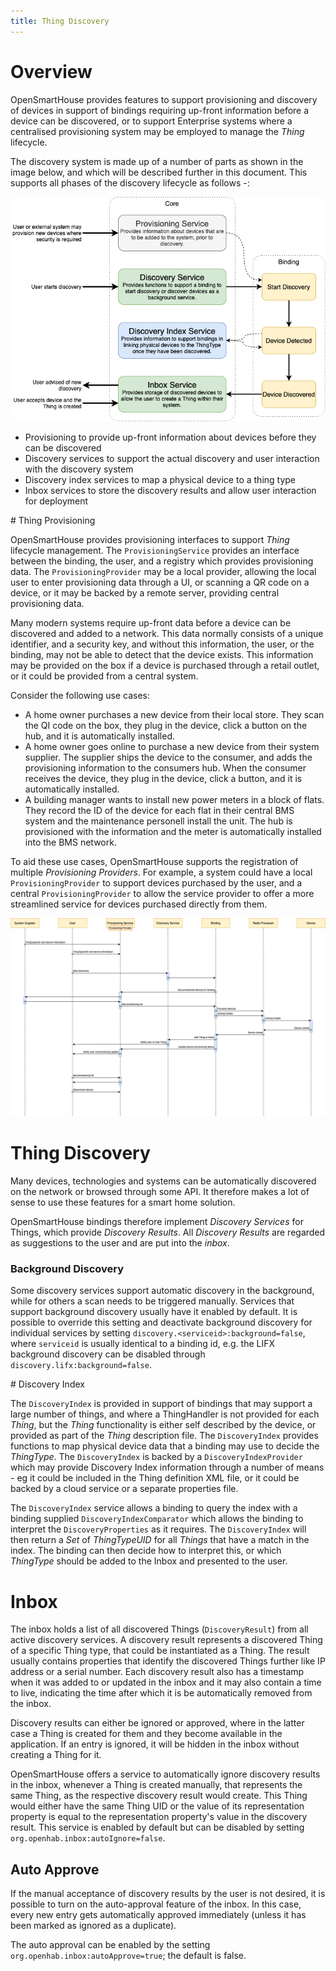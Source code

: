```yaml
---
title: Thing Discovery
---
```



# Overview

OpenSmartHouse provides features to support provisioning and discovery of devices in support of bindings requiring up-front information before a device can be discovered, or to support Enterprise systems where a centralised provisioning system may be employed to manage the _Thing_ lifecycle.

The discovery system is made up of a number of parts as shown in the image below, and which will be described further in this document. This supports all phases of the discovery lifecycle as follows -:

![](discovery_services_overview.png)

* Provisioning to provide up-front information about devices before they can be discovered
* Discovery services to support the actual discovery and user interaction with the discovery system
* Discovery index services to map a physical device to a thing type
* Inbox services to store the discovery results and allow user interaction for deployment 


# Thing Provisioning

OpenSmartHouse provides provisioning interfaces to support _Thing_ lifecycle management. The `ProvisioningService` provides an interface between the binding, the user, and a registry which provides provisioning data. The `ProvisioningProvider` may be a local provider, allowing the local user to enter provisioning data through a UI, or scanning a QR code on a device, or it may be backed by a remote server, providing central provisioning data.

Many modern systems require up-front data before a device can be discovered and added to a network. This data normally consists of a unique identifier, and a security key, and without this information, the user, or the binding, may not be able to detect that the device exists. This information may be provided on the box if a device is purchased through a retail outlet, or it could be provided from a central system. 

Consider the following use cases: 

* A home owner purchases a new device from their local store. They scan the QI code on the box, they plug in the device, click a button on the hub, and it is automatically installed.
* A home owner goes online to purchase a new device from their system supplier. The supplier ships the device to the consumer, and adds the provisioning information to the consumers hub. When the consumer receives the device, they plug in the device, click a button, and it is automatically installed.
* A building manager wants to install new power meters in a block of flats. They record the ID of the device for each flat in their central BMS system and the maintenance personell install the unit. The hub is provisioned with the information and the meter is automatically installed into the BMS network.

To aid these use cases, OpenSmartHouse supports the registration of multiple _Provisioning Providers_. For example, a system could have a local `ProvisioningProvider` to support devices purchased by the user, and a central `ProvisioningProvider` to allow the service provider to offer a more streamlined service for devices purchased directly from them.

![](provisioning_overview.png)


# Thing Discovery

Many devices, technologies and systems can be automatically discovered on the network or browsed through some API. It therefore makes a lot of sense to use these features for a smart home solution.

OpenSmartHouse bindings therefore implement _Discovery Services_ for Things, which provide _Discovery Results_. All _Discovery Results_ are regarded as suggestions to the user and are put into the _inbox_.

### Background Discovery

Some discovery services support automatic discovery in the background, while for others a scan needs to be triggered manually.
Services that support background discovery usually have it enabled by default. 
It is possible to override this setting and deactivate background discovery for individual services by setting `discovery.<serviceid>:background=false`, where `serviceid` is usually identical to a binding id, e.g. the LIFX background discovery can be disabled through `discovery.lifx:background=false`.

# Discovery Index

The `DiscoveryIndex`  is provided in support of bindings that may support a large number of things, and where a ThingHandler is not provided for each _Thing_, but the _Thing_ functionality is either self described by the device, or provided as part of the _Thing_ description file. The `DiscoveryIndex`  provides functions to map physical device data that a binding may use to decide the _ThingType_. The `DiscoveryIndex` is backed by a `DiscoveryIndexProvider` which may provide Discovery Index information through a number of means - eg it could be included in the Thing definition XML file, or it could be backed by a cloud service or a separate properties file.

The `DiscoveryIndex` service allows a binding to query the index with a binding supplied `DiscoveryIndexComparator` which allows the binding to interpret the `DiscoveryProperties` as it requires. The `DiscoveryIndex` will then return a _Set_ of _ThingTypeUID_ for all _Things_ that have a match in the index. The binding can then decide how to interpret this, or which _ThingType_ should be added to the Inbox and presented to the user.

# Inbox

The inbox holds a list of all discovered Things (`DiscoveryResult`) from all active discovery services. 
A discovery result represents a discovered Thing of a specific Thing type, that could be instantiated as a Thing. 
The result usually contains properties that identify the discovered Things further like IP address or a serial number. 
Each discovery result also has a timestamp when it was added to or updated in the inbox and it may also contain a time to live, indicating the time after which it is be automatically removed from the inbox. 

Discovery results can either be ignored or approved, where in the latter case a Thing is created for them and they become available in the application. 
If an entry is ignored, it will be hidden in the inbox without creating a Thing for it. 

OpenSmartHouse offers a service to automatically ignore discovery results in the inbox, whenever a Thing is created manually, that represents the same Thing, as the respective discovery result would create. 
This Thing would either have the same Thing UID or the value of its representation property is equal to the representation property's value in the discovery result.
This service is enabled by default but can be disabled by setting `org.openhab.inbox:autoIgnore=false`. 

## Auto Approve

If the manual acceptance of discovery results by the user is not desired, it is possible to turn on the auto-approval feature of the inbox.
In this case, every new entry gets automatically approved immediately (unless it has been marked as ignored as a duplicate).

The auto approval can be enabled by the setting `org.openhab.inbox:autoApprove=true`; the default is false.
